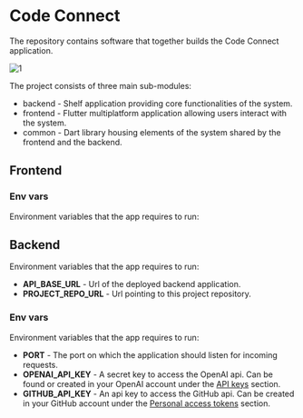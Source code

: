 # Code Connect

The repository contains software that together builds the Code Connect application.

![1](https://github.com/tomwyr/code-connect/assets/9600796/aeedc79d-54b0-4a91-8999-e7169c4b7a87)

The project consists of three main sub-modules:

- backend - Shelf application providing core functionalities of the system.
- frontend - Flutter multiplatform application allowing users interact with the system.
- common - Dart library housing elements of the system shared by the frontend and the backend.

## Frontend

### Env vars

Environment variables that the app requires to run:

## Backend

Environment variables that the app requires to run:

- **API_BASE_URL** - Url of the deployed backend application.
- **PROJECT_REPO_URL** - Url pointing to this project repository.

### Env vars

Environment variables that the app requires to run:

- **PORT** - The port on which the application should listen for incoming requests.
- **OPENAI_API_KEY** - A secret key to access the OpenAI api. Can be found or created in your OpenAI account under the [API keys](https://platform.openai.com/api-keys) section.
- **GITHUB_API_KEY** - An api key to access the GitHub api. Can be created in your GitHub account under the [Personal access tokens](https://github.com/settings/tokens) section.
